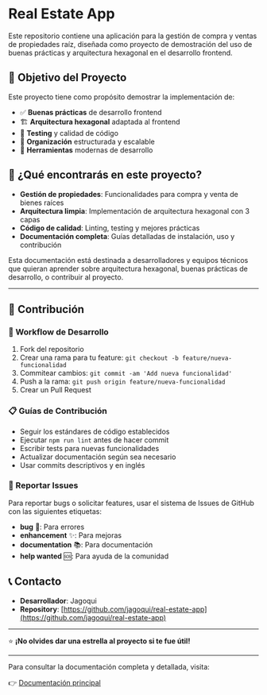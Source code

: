 # Real Estate App

Este repositorio contiene una aplicación para la gestión de compra y ventas de propiedades raíz, diseñada como proyecto de demostración del uso de buenas prácticas y arquitectura hexagonal en el desarrollo frontend.

## 🎯 Objetivo del Proyecto

Este proyecto tiene como propósito demostrar la implementación de:

- ✅ **Buenas prácticas** de desarrollo frontend
- 🏗️ **Arquitectura hexagonal** adaptada al frontend
- 🧪 **Testing** y calidad de código
- 📁 **Organización** estructurada y escalable
- 🔧 **Herramientas** modernas de desarrollo

## 🏢 ¿Qué encontrarás en este proyecto?

- **Gestión de propiedades**: Funcionalidades para compra y venta de bienes raíces
- **Arquitectura limpia**: Implementación de arquitectura hexagonal con 3 capas
- **Código de calidad**: Linting, testing y mejores prácticas
- **Documentación completa**: Guías detalladas de instalación, uso y contribución

Esta documentación está destinada a desarrolladores y equipos técnicos que quieran aprender sobre arquitectura hexagonal, buenas prácticas de desarrollo, o contribuir al proyecto.

---

## 📝 Contribución

### 🔄 Workflow de Desarrollo

1. Fork del repositorio
2. Crear una rama para tu feature: `git checkout -b feature/nueva-funcionalidad`
3. Commitear cambios: `git commit -am 'Add nueva funcionalidad'`
4. Push a la rama: `git push origin feature/nueva-funcionalidad`
5. Crear un Pull Request

### 📋 Guías de Contribución

- Seguir los estándares de código establecidos
- Ejecutar `npm run lint` antes de hacer commit
- Escribir tests para nuevas funcionalidades
- Actualizar documentación según sea necesario
- Usar commits descriptivos y en inglés

### 🐛 Reportar Issues

Para reportar bugs o solicitar features, usar el sistema de Issues de GitHub con las siguientes etiquetas:

- **bug** 🐛: Para errores
- **enhancement** ✨: Para mejoras
- **documentation** 📚: Para documentación
- **help wanted** 🆘: Para ayuda de la comunidad

## 📞 Contacto

- **Desarrollador**: Jagoqui
- **Repository**: [https://github.com/jagoqui/real-estate-app](https://github.com/jagoqui/real-estate-app)

---

⭐ **¡No olvides dar una estrella al proyecto si te fue útil!**

---

Para consultar la documentación completa y detallada, visita:

👉 [Documentación principal](documentation/real-estate-app.md)

